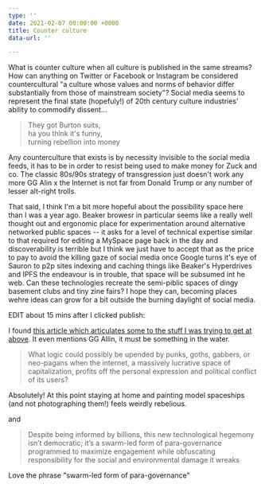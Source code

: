 ```yaml
---
type: ''
date: 2021-02-07 00:00:00 +0000
title: Counter culture
data-url: ''

---
```

What is counter culture when all culture is published in the same streams? How can anything on Twitter or Facebook or Instagram be considered countercultural "a culture whose values and norms of behavior differ substantially from those of mainstream society"? Social media seems to represent the final state (hopefuly!) of 20th century culture industries' ability to commodify dissent...

> They got Burton suits,  
> ha you think it's funny,  
> turning rebellion into money

Any counterculture that exists is by necessity invisible to the social media feeds, it has to be in order to resist being used to make money for Zuck and co. The classic 80s/90s strategy of transgression just doesn't work any more GG Alin x the Internet is not far from Donald Trump or any number of lesser alt-right trolls.

That said, I think I'm a bit more hopeful about the possibility space here than I was a year ago. Beaker browesr in particular seems like a really well thought out and ergonomic place for experimentation around alternative networked public spaces -- it asks for a level of technical expertise similar to that required for editing a MySpace page back in the day and discoverability is terrible but I think we just have to accept that as the price to pay to avoid the killing gaze of social media once Google turns it's eye of Sauron to p2p sites indexing and caching things like Beaker's Hyperdrives and IPFS the endeavour is in trouble, that space will be subsumed int he web. Can these technologies recreate the semi-piblic spaces of dingy basement clubs and tiny zine fairs? I hope they can, becoming places wehre ideas can grow for a bit outside the burning daylight of social media.

EDIT about 15 mins after I clicked publish:

I found [this article which articulates some to the stuff I was trying to get at above](https://www.documentjournal.com/2021/01/the-internet-didnt-kill-counterculture-you-just-wont-find-it-on-instagram/). It even mentions GG Allin, it must be something in the water.

>What logic could possibly be upended by punks, goths, gabbers, or neo-pagans when the internet, a massively lucrative space of capitalization, profits off the personal expression and political conflict of its users?

Absolutely! At this point staying at home and painting model spaceships (and not photographing them!) feels weirdly rebelious.

and

>Despite being informed by billions, this new technological hegemony isn’t democratic; it’s a swarm-led form of para-governance programmed to maximize engagement while obfuscating responsibility for the social and environmental damage it wreaks

Love the phrase "swarm-led form of para-governance"